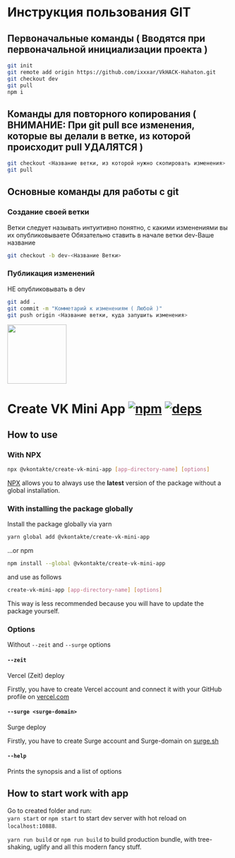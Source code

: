 # Инструкция пользования GIT

## Первоначальные команды ( Вводятся при первоначальной инициализации проекта )

```bash
git init
git remote add origin https://github.com/ixxxar/VkHACK-Hahaton.git
git checkout dev
git pull
npm i
```

## Команды для повторного копирования ( ВНИМАНИЕ: При git pull все изменения, которые вы делали в ветке, из которой происходит pull УДАЛЯТСЯ )

```bash
git checkout <Название ветки, из которой нужно скопировать изменения>
git pull
```

## Основные команды для работы с git

### Создание своей ветки
Ветки следует называть интуитивно понятно, с какими изменениями вы их опубликовываете
Обязательно ставить в начале ветки dev-Ваше название

```bash
git checkout -b dev-<Название Ветки>
```

### Публикация изменений
НЕ опубликовывать в dev

```bash
git add .
git commit -m "Комметарий к изменениям ( Любой )"
git push origin <Название ветки, куда запушить изменения>
```

[<img width="134" src="https://vk.com/images/apps/mini_apps/vk_mini_apps_logo.svg">](https://vk.com/services)

# Create VK Mini App [![npm][npm]][npm-url] [![deps][deps]][deps-url]

## How to use

### With NPX

```bash
npx @vkontakte/create-vk-mini-app [app-directory-name] [options]
```
[NPX](https://github.com/npm/npx) allows you to always use the **latest** version of the package without a global installation.

### With installing the package globally
Install the package globally via yarn
```bash
yarn global add @vkontakte/create-vk-mini-app
```
...or npm
```bash
npm install --global @vkontakte/create-vk-mini-app
```

and use as follows

```bash
create-vk-mini-app [app-directory-name] [options]
```

This way is less recommended because you will have to update the package yourself.

### Options
Without `--zeit` and `--surge` options 

#### `--zeit`
Vercel (Zeit) deploy

Firstly, you have to create Vercel account and connect it with your GitHub profile on [vercel.com](https://vercel.com)

#### `--surge <surge-domain>`
Surge deploy

Firstly, you have to create Surge account and Surge-domain on [surge.sh](https://surge.sh)

#### `--help`
Prints the synopsis and a list of options

## How to start work with app

Go to created folder and run:  
`yarn start` or  `npm start` to start dev server with hot reload on `localhost:10888`.

`yarn run build` or `npm run build` to build production bundle, with tree-shaking, uglify and all this modern fancy stuff.

[npm]: https://img.shields.io/npm/v/@vkontakte/create-vk-mini-app.svg
[npm-url]: https://npmjs.com/package/@vkontakte/create-vk-mini-app

[deps]: https://img.shields.io/david/vkcom/create-vk-mini-app.svg
[deps-url]: https://david-dm.org/vkcom/create-vk-mini-app
